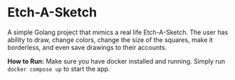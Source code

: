 # Etch-A-Sketch
A simple Golang project that mimics a real life Etch-A-Sketch. The user has ability to draw, change colors, change the size of the squares, make it borderless, 
and even save drawings to their accounts. 

**How to Run:**
Make sure you have docker installed and running. Simply run `docker compose up` to start the app. 
